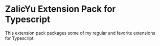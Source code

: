 # ZalicYu Extension Pack for Typescript

This extension pack packages some of my regular and favorite extensions for Typescript.
